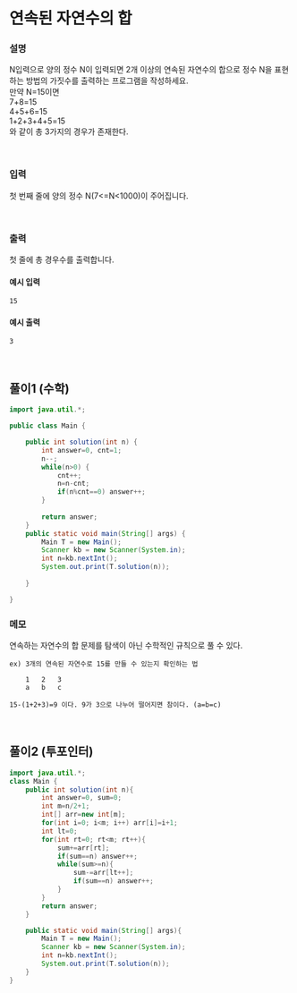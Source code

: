 # 연속된 자연수의 합
### 설명
N입력으로 양의 정수 N이 입력되면 2개 이상의 연속된 자연수의 합으로 정수 N을 표현하는 방법의 가짓수를 출력하는 프로그램을 작성하세요. <br>
만약 N=15이면 <br>
7+8=15<br>
4+5+6=15<br>
1+2+3+4+5=15<br>
와 같이 총 3가지의 경우가 존재한다.




<br>

### 입력
첫 번째 줄에 양의 정수 N(7<=N<1000)이 주어집니다.


<br>

### 출력
첫 줄에 총 경우수를 출력합니다.


#### 예시 입력
```
15
```


#### 예시 출력
```
3
```

<br>


## 풀이1 (수학)
```java
import java.util.*;

public class Main {

	public int solution(int n) {
		int answer=0, cnt=1;
		n--;
		while(n>0) {
			cnt++;
			n=n-cnt;
			if(n%cnt==0) answer++;
		}
		
		return answer;
	}
	public static void main(String[] args) {
		Main T = new Main();
		Scanner kb = new Scanner(System.in);
		int n=kb.nextInt();
		System.out.print(T.solution(n));
		
	}

}
```

### 메모
연속하는 자연수의 합 문제를 탐색이 아닌 수학적인 규칙으로 풀 수 있다.
```
ex) 3개의 연속된 자연수로 15를 만들 수 있는지 확인하는 법

    1   2   3
    a   b   c

15-(1+2+3)=9 이다. 9가 3으로 나누어 떨어지면 참이다. (a=b=c)
```

<br>

## 풀이2 (투포인터)
```java
import java.util.*;
class Main {	
	public int solution(int n){
		int answer=0, sum=0;
		int m=n/2+1;
		int[] arr=new int[m];
		for(int i=0; i<m; i++) arr[i]=i+1;
		int lt=0;
		for(int rt=0; rt<m; rt++){
			sum+=arr[rt];
			if(sum==n) answer++;
			while(sum>=n){
				sum-=arr[lt++];
				if(sum==n) answer++; 
			}
		}
		return answer;
	}

	public static void main(String[] args){
		Main T = new Main();
		Scanner kb = new Scanner(System.in);
		int n=kb.nextInt();
		System.out.print(T.solution(n));
	}
}
```
